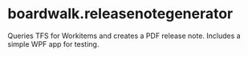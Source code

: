 boardwalk.releasenotegenerator
==============================

Queries TFS for Workitems and creates a PDF release note. Includes a simple WPF app for testing.
